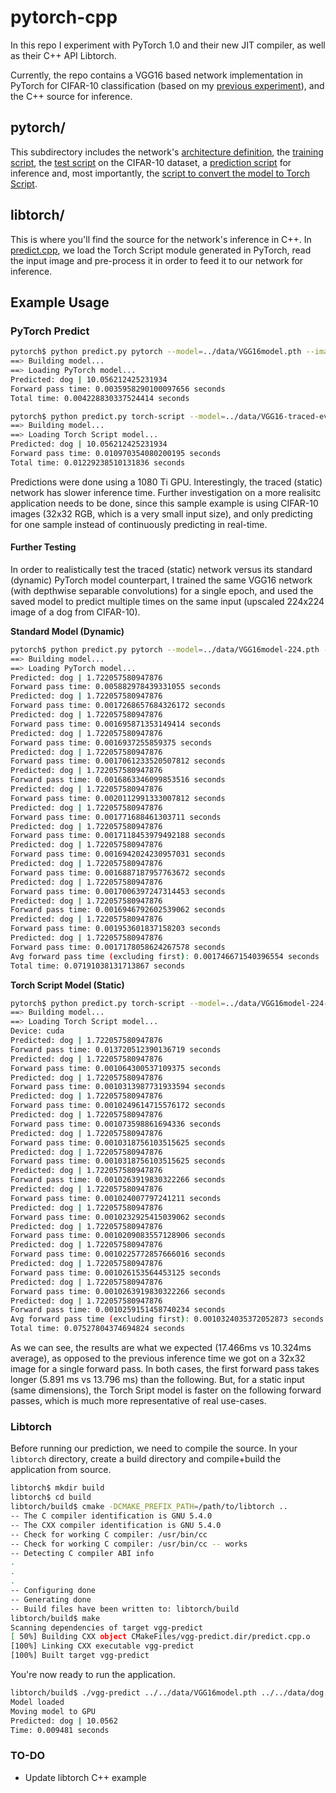 # pytorch-cpp
In this repo I experiment with PyTorch 1.0 and their new JIT compiler, as well as their C++ API Libtorch.

Currently, the repo contains a VGG16 based network implementation in PyTorch for CIFAR-10 classification (based on my [previous experiment](https://github.com/laggui/NN_compress)), and the C++ source for inference.

## pytorch/
This subdirectory includes the network's [architecture definition](pytorch/vgg.py), the [training script](pytorch/train.py), the [test script](pytorch/test.py) on the CIFAR-10 dataset, a [prediction script](pytorch/predict.py) for inference and, most importantly, the [script to convert the model to Torch Script](pytorch/to_torch_script.py).

## libtorch/
This is where you'll find the source for the network's inference in C++. In [predict.cpp](libtorch/predict.cpp), we load the Torch Script module generated in PyTorch, read the input image and pre-process it in order to feed it to our network for inference.

## Example Usage

### PyTorch Predict

```sh
pytorch$ python predict.py pytorch --model=../data/VGG16model.pth --image=../data/dog.png
==> Building model...
==> Loading PyTorch model...
Predicted: dog | 10.056212425231934
Forward pass time: 0.0035958290100097656 seconds
Total time: 0.004228830337524414 seconds
```

```sh
pytorch$ python predict.py torch-script --model=../data/VGG16-traced-eval.pt --image=../data/dog.png 
==> Building model...
==> Loading Torch Script model...
Predicted: dog | 10.056212425231934
Forward pass time: 0.010970354080200195 seconds
Total time: 0.01229238510131836 seconds
```

Predictions were done using a 1080 Ti GPU. Interestingly, the traced (static) network has slower inference time. Further investigation on a more realisitc application needs to be done, since this sample example is using CIFAR-10 images (32x32 RGB, which is a very small input size), and only predicting for one sample instead of continuously predicting in real-time.

#### Further Testing

In order to realistically test the traced (static) network versus its standard (dynamic) PyTorch model counterpart, I trained the same VGG16 network (with depthwise separable convolutions) for a single epoch, and used the saved model to predict multiple times on the same input (upscaled 224x224 image of a dog from CIFAR-10).

**Standard Model (Dynamic)**

```sh
pytorch$ python predict.py pytorch --model=../data/VGG16model-224.pth --image=../data/dog-224.png --input=224
==> Building model...
==> Loading PyTorch model...
Predicted: dog | 1.722057580947876
Forward pass time: 0.005882978439331055 seconds
Predicted: dog | 1.722057580947876
Forward pass time: 0.0017268657684326172 seconds
Predicted: dog | 1.722057580947876
Forward pass time: 0.001695871353149414 seconds
Predicted: dog | 1.722057580947876
Forward pass time: 0.0016937255859375 seconds
Predicted: dog | 1.722057580947876
Forward pass time: 0.0017061233520507812 seconds
Predicted: dog | 1.722057580947876
Forward pass time: 0.0016863346099853516 seconds
Predicted: dog | 1.722057580947876
Forward pass time: 0.0020112991333007812 seconds
Predicted: dog | 1.722057580947876
Forward pass time: 0.001771688461303711 seconds
Predicted: dog | 1.722057580947876
Forward pass time: 0.0017118453979492188 seconds
Predicted: dog | 1.722057580947876
Forward pass time: 0.0016942024230957031 seconds
Predicted: dog | 1.722057580947876
Forward pass time: 0.0016887187957763672 seconds
Predicted: dog | 1.722057580947876
Forward pass time: 0.0017006397247314453 seconds
Predicted: dog | 1.722057580947876
Forward pass time: 0.0016946792602539062 seconds
Predicted: dog | 1.722057580947876
Forward pass time: 0.001953601837158203 seconds
Predicted: dog | 1.722057580947876
Forward pass time: 0.0017178058624267578 seconds
Avg forward pass time (excluding first): 0.001746671540396554 seconds
Total time: 0.07191038131713867 seconds
```

**Torch Script Model (Static)**

```sh
pytorch$ python predict.py torch-script --model=../data/VGG16model-224-traced-eval.pt --image=../data/dog-224.png --input=224
==> Building model...
==> Loading Torch Script model...
Device: cuda
Predicted: dog | 1.722057580947876
Forward pass time: 0.013720512390136719 seconds
Predicted: dog | 1.722057580947876
Forward pass time: 0.001064300537109375 seconds
Predicted: dog | 1.722057580947876
Forward pass time: 0.0010313987731933594 seconds
Predicted: dog | 1.722057580947876
Forward pass time: 0.0010249614715576172 seconds
Predicted: dog | 1.722057580947876
Forward pass time: 0.001073598861694336 seconds
Predicted: dog | 1.722057580947876
Forward pass time: 0.0010318756103515625 seconds
Predicted: dog | 1.722057580947876
Forward pass time: 0.0010318756103515625 seconds
Predicted: dog | 1.722057580947876
Forward pass time: 0.0010263919830322266 seconds
Predicted: dog | 1.722057580947876
Forward pass time: 0.001024007797241211 seconds
Predicted: dog | 1.722057580947876
Forward pass time: 0.0010232925415039062 seconds
Predicted: dog | 1.722057580947876
Forward pass time: 0.0010209083557128906 seconds
Predicted: dog | 1.722057580947876
Forward pass time: 0.0010225772857666016 seconds
Predicted: dog | 1.722057580947876
Forward pass time: 0.001026153564453125 seconds
Predicted: dog | 1.722057580947876
Forward pass time: 0.0010263919830322266 seconds
Predicted: dog | 1.722057580947876
Forward pass time: 0.0010259151458740234 seconds
Avg forward pass time (excluding first): 0.0010324035372052873 seconds
Total time: 0.07527804374694824 seconds
```

As we can see, the results are what we expected (17.466ms vs 10.324ms average), as opposed to the previous inference time we got on a 32x32 image for a single forward pass. In both cases, the first forward pass takes longer (5.891 ms vs 13.796 ms) than the following. But, for a static input (same dimensions), the Torch Sript model is faster on the following forward passes, which is much more representative of real use-cases.

### Libtorch
Before running our prediction, we need to compile the source. In your `libtorch` directory, create a build directory and compile+build the application from source.

```sh
libtorch$ mkdir build 
libtorch$ cd build
libtorch/build$ cmake -DCMAKE_PREFIX_PATH=/path/to/libtorch ..
-- The C compiler identification is GNU 5.4.0
-- The CXX compiler identification is GNU 5.4.0
-- Check for working C compiler: /usr/bin/cc
-- Check for working C compiler: /usr/bin/cc -- works
-- Detecting C compiler ABI info
.
.
.
-- Configuring done
-- Generating done
-- Build files have been written to: libtorch/build
libtorch/build$ make
Scanning dependencies of target vgg-predict
[ 50%] Building CXX object CMakeFiles/vgg-predict.dir/predict.cpp.o
[100%] Linking CXX executable vgg-predict
[100%] Built target vgg-predict  
```

You're now ready to run the application.

```sh
libtorch/build$ ./vgg-predict ../../data/VGG16model.pth ../../data/dog.png
Model loaded
Moving model to GPU
Predicted: dog | 10.0562
Time: 0.009481 seconds
```

### TO-DO

- Update libtorch C++ example


